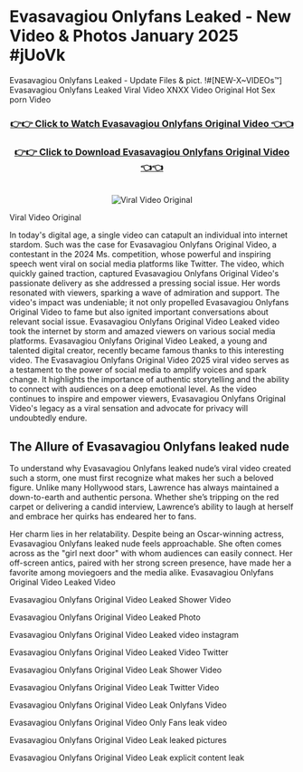 # Evasavagiou Onlyfans Leaked - New Video & Photos January 2025 #jUoVk

Evasavagiou Onlyfans Leaked - Update Files & pict. !#[NEW-X~VIDEOs™] Evasavagiou Onlyfans Leaked Viral Video XNXX Video Original Hot Sex porn Video
<br>
<div align="center">
<h3><a href="https://links2leaks.com?utm_source=evasavagiou&utm_medium=gitlong" rel="nofollow">👉👉 Click to Watch Evasavagiou Onlyfans Original Video 👈👈</a></h3>
<h3><a href="https://links2leaks.com?utm_source=evasavagiou&utm_medium=gitlong" rel="nofollow">👉👉 Click to Download Evasavagiou Onlyfans Original Video 👈👈</a></h3>
<br>
<a href="https://links2leaks.com?utm_source=evasavagiou&utm_medium=gitlong" rel="nofollow"><img src="https://i.ibb.co/Gkj2r4b/banner.png" alt="Viral Video Original" style="max-width: 100%; display: inline-block;" data-target="animated-image.originalImage"></a>
</div>

Viral Video Original

In today's digital age, a single video can catapult an individual into internet stardom. Such was the case for Evasavagiou Onlyfans Original Video, a contestant in the 2024 Ms. competition, whose powerful and inspiring speech went viral on social media platforms like Twitter.
The video, which quickly gained traction, captured Evasavagiou Onlyfans Original Video's passionate delivery as she addressed a pressing social issue. Her words resonated with viewers, sparking a wave of admiration and support. The video's impact was undeniable; it not only propelled Evasavagiou Onlyfans Original Video to fame but also ignited important conversations about relevant social issue.
Evasavagiou Onlyfans Original Video Leaked video took the internet by storm and amazed viewers on various social media platforms. Evasavagiou Onlyfans Original Video Leaked, a young and talented digital creator, recently became famous thanks to this interesting video.
The Evasavagiou Onlyfans Original Video 2025 viral video serves as a testament to the power of social media to amplify voices and spark change. It highlights the importance of authentic storytelling and the ability to connect with audiences on a deep emotional level. As the video continues to inspire and empower viewers, Evasavagiou Onlyfans Original Video's legacy as a viral sensation and advocate for privacy will undoubtedly endure.

<h2>The Allure of Evasavagiou Onlyfans leaked nude</h2>


To understand why Evasavagiou Onlyfans leaked nude’s viral video created such a storm, one must first recognize what makes her such a beloved figure. Unlike many Hollywood stars, Lawrence has always maintained a down-to-earth and authentic persona. Whether she’s tripping on the red carpet or delivering a candid interview, Lawrence’s ability to laugh at herself and embrace her quirks has endeared her to fans.

Her charm lies in her relatability. Despite being an Oscar-winning actress, Evasavagiou Onlyfans leaked nude feels approachable. She often comes across as the "girl next door" with whom audiences can easily connect. Her off-screen antics, paired with her strong screen presence, have made her a favorite among moviegoers and the media alike.
Evasavagiou Onlyfans Original Video Leaked Video

Evasavagiou Onlyfans Original Video Leaked Shower Video

Evasavagiou Onlyfans Original Video Leaked Photo

Evasavagiou Onlyfans Original Video Leaked video instagram

Evasavagiou Onlyfans Original Video Leaked Video Twitter

Evasavagiou Onlyfans Original Video Leak Shower Video

Evasavagiou Onlyfans Original Video Leak Twitter Video

Evasavagiou Onlyfans Original Video Leak Onlyfans Video

Evasavagiou Onlyfans Original Video Only Fans leak video

Evasavagiou Onlyfans Original Video Leak leaked pictures

Evasavagiou Onlyfans Original Video Leak explicit content leak